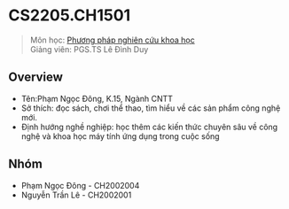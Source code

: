 # CS2205.CH1501

> Môn học: [Phương pháp nghiên cứu khoa học](https://classroom.google.com/u/1/c/MjU1MDMxNDMzMDk5)  
> Giảng viên: PGS.TS Lê Đình Duy


## Overview
* Tên:Phạm Ngọc Đông, K.15, Ngành CNTT
* Sở thích: đọc sách, chơi thể thao, tìm hiểu về các sản phẩm công nghệ mới.
* Định hướng nghề nghiệp: học thêm các kiến thức chuyên sâu về công nghệ và khoa học máy tính ứng dụng trong cuộc sống

## Nhóm

- Phạm Ngọc Đông - CH2002004
- Nguyễn Trần Lê - CH2002001

